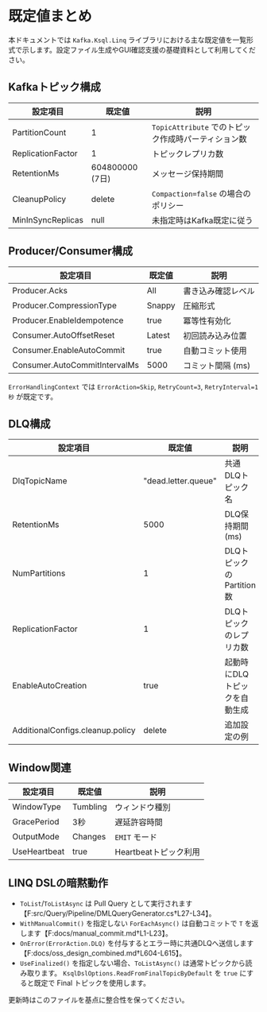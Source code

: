 # 既定値まとめ

本ドキュメントでは `Kafka.Ksql.Linq` ライブラリにおける主な既定値を一覧形式で示します。設定ファイル生成やGUI確認支援の基礎資料として利用してください。

## Kafkaトピック構成

| 設定項目 | 既定値 | 説明 |
|---|---|---|
| PartitionCount | 1 | `TopicAttribute` でのトピック作成時パーティション数 |
| ReplicationFactor | 1 | トピックレプリカ数 |
| RetentionMs | 604800000 (7日) | メッセージ保持期間 |
| CleanupPolicy | delete | `Compaction=false` の場合のポリシー |
| MinInSyncReplicas | null | 未指定時はKafka既定に従う |

## Producer/Consumer構成

| 設定項目 | 既定値 | 説明 |
|---|---|---|
| Producer.Acks | All | 書き込み確認レベル |
| Producer.CompressionType | Snappy | 圧縮形式 |
| Producer.EnableIdempotence | true | 冪等性有効化 |
| Consumer.AutoOffsetReset | Latest | 初回読み込み位置 |
| Consumer.EnableAutoCommit | true | 自動コミット使用 |
| Consumer.AutoCommitIntervalMs | 5000 | コミット間隔 (ms) |

`ErrorHandlingContext` では `ErrorAction=Skip`, `RetryCount=3`, `RetryInterval=1秒` が既定です。

## DLQ構成

| 設定項目 | 既定値 | 説明 |
|---|---|---|
| DlqTopicName | "dead.letter.queue" | 共通DLQトピック名 |
| RetentionMs | 5000 | DLQ保持期間 (ms) |
| NumPartitions | 1 | DLQトピックのPartition数 |
| ReplicationFactor | 1 | DLQトピックのレプリカ数 |
| EnableAutoCreation | true | 起動時にDLQトピックを自動生成 |
| AdditionalConfigs.cleanup.policy | delete | 追加設定の例 |

## Window関連

| 設定項目 | 既定値 | 説明 |
|---|---|---|
| WindowType | Tumbling | ウィンドウ種別 |
| GracePeriod | 3秒 | 遅延許容時間 |
| OutputMode | Changes | `EMIT` モード |
| UseHeartbeat | true | Heartbeatトピック利用 |

## LINQ DSLの暗黙動作

- `ToList`/`ToListAsync` は Pull Query として実行されます【F:src/Query/Pipeline/DMLQueryGenerator.cs†L27-L34】。
- `WithManualCommit()` を指定しない `ForEachAsync()` は自動コミットで `T` を返します【F:docs/manual_commit.md†L1-L23】。
- `OnError(ErrorAction.DLQ)` を付与するとエラー時に共通DLQへ送信します【F:docs/oss_design_combined.md†L604-L615】。
- `UseFinalized()` を指定しない場合、`ToListAsync()` は通常トピックから読み取ります。
  `KsqlDslOptions.ReadFromFinalTopicByDefault` を `true` にすると既定で Final トピックを使用します。

更新時はこのファイルを基点に整合性を保ってください。
